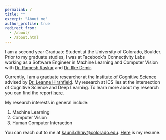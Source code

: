 ```yaml
---
permalink: /
title: ""
excerpt: "About me"
author_profile: true
redirect_from:
  - /about/
  - /about.html
---
```


I am a second year Graduate Student at the University of Colorado, Boulder. Prior to my graduate studies,
I was at Facebook's Connectivity Labs working as a Software Engineer in Machine Learning and Computer Vision
with [Dr. Ramesh Raskar](http://web.media.mit.edu/~raskar/) and [Dr. Ilke Demir](https://scholar.google.com/citations?user=6837MdMAAAAJ&hl=en).

Currently, I am a graduate researcher at the [Institute of Cognitive Science](https://www.colorado.edu/ics/) advised by
[Dr. Leanne Hirshfield](https://www.colorado.edu/ics/leanne-hirshfield). My research at ICS lies at the intersection of Cognitive Science and Deep Learning. To learn more about my research you can find the report [here](https://kaunild.github.io/files/ra_fnirs_report.pdf).

My research interests in general include:  
1. Machine Learning   
2. Computer Vision
3. Human Computer Interaction

You can reach out to me at kaunil.dhruv@colorado.edu.
[Here](https://kaunild.github.io/files/resume_11-05.pdf) is my resume.